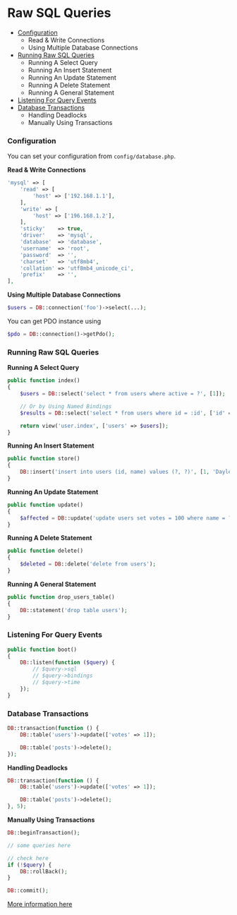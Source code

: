 # Raw SQL Queries

* [Configuration](#configuration)
    * Read & Write Connections
    * Using Multiple Database Connections
* [Running Raw SQL Queries](#running-raw-sql-queries)
    * Running A Select Query
    * Running An Insert Statement
    * Running An Update Statement
    * Running A Delete Statement
    * Running A General Statement
* [Listening For Query Events](#listening-for-query-events)
* [Database Transactions](#database-transactions)
    * Handling Deadlocks
    * Manually Using Transactions


### Configuration
You can set your configuration from <code>config/database.php</code>.

**Read & Write Connections**
```php
'mysql' => [
    'read' => [
        'host' => ['192.168.1.1'],
    ],
    'write' => [
        'host' => ['196.168.1.2'],
    ],
    'sticky'    => true,
    'driver'    => 'mysql',
    'database'  => 'database',
    'username'  => 'root',
    'password'  => '',
    'charset'   => 'utf8mb4',
    'collation' => 'utf8mb4_unicode_ci',
    'prefix'    => '',
],
```

**Using Multiple Database Connections**
```php
$users = DB::connection('foo')->select(...);
```
You can get PDO instance using
```php
$pdo = DB::connection()->getPdo();
```

### Running Raw SQL Queries
**Running A Select Query**
```php
public function index()
{
    $users = DB::select('select * from users where active = ?', [1]);

    // Or by Using Named Bindings
    $results = DB::select('select * from users where id = :id', ['id' => 1]);

    return view('user.index', ['users' => $users]);
}
```

**Running An Insert Statement**
```php
public function store()
{
    DB::insert('insert into users (id, name) values (?, ?)', [1, 'Dayle']);
}
```

**Running An Update Statement**
```php
public function update()
{
    $affected = DB::update('update users set votes = 100 where name = ?', ['John']);
}
```

**Running A Delete Statement**
```php
public function delete()
{
    $deleted = DB::delete('delete from users');
}
```

**Running A General Statement**
```php
public function drop_users_table()
{
    DB::statement('drop table users');
}
```

### Listening For Query Events
```php
public function boot()
{
    DB::listen(function ($query) {
        // $query->sql
        // $query->bindings
        // $query->time
    });
}
```

### Database Transactions
```php
DB::transaction(function () {
    DB::table('users')->update(['votes' => 1]);

    DB::table('posts')->delete();
});
```

**Handling Deadlocks**
```php
DB::transaction(function () {
    DB::table('users')->update(['votes' => 1]);

    DB::table('posts')->delete();
}, 5);
```

**Manually Using Transactions**
```php
DB::beginTransaction();

// some queries here

// check here
if (!$query) {
    DB::rollBack();
}

DB::commit();
```
[More information here](http://fideloper.com/laravel-database-transactions)
